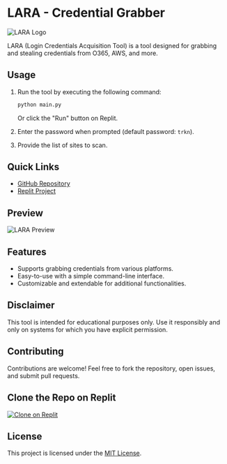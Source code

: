 # LARA - Credential Grabber

![LARA Logo](https://static.trkn.repl.co/lara.jpg)

LARA (Login Credentials Acquisition Tool) is a tool designed for grabbing and stealing credentials from O365, AWS, and more.

## Usage

1. Run the tool by executing the following command:

   ```bash
   python main.py
   ```

   Or click the "Run" button on Replit.

2. Enter the password when prompted (default password: `trkn`).

3. Provide the list of sites to scan.

## Quick Links

- [GitHub Repository](https://github.com/rainbowhatrkn/lara)
- [Replit Project](https://replit.com/@trkn/lara)

## Preview

![LARA Preview](https://a494de11-f6a1-4ed5-9287-32ebbe746015-00-11ma660qvj3yn.hacker.replit.dev/lara.jpg)

## Features

- Supports grabbing credentials from various platforms.
- Easy-to-use with a simple command-line interface.
- Customizable and extendable for additional functionalities.

## Disclaimer

This tool is intended for educational purposes only. Use it responsibly and only on systems for which you have explicit permission.

## Contributing

Contributions are welcome! Feel free to fork the repository, open issues, and submit pull requests.

## Clone the Repo on Replit

[![Clone on Replit](https://img.shields.io/badge/Clone%20on%20Replit-blue?logo=replit)](https://replit.com/@trkn/lara)

## License

This project is licensed under the [MIT License](LICENSE).

